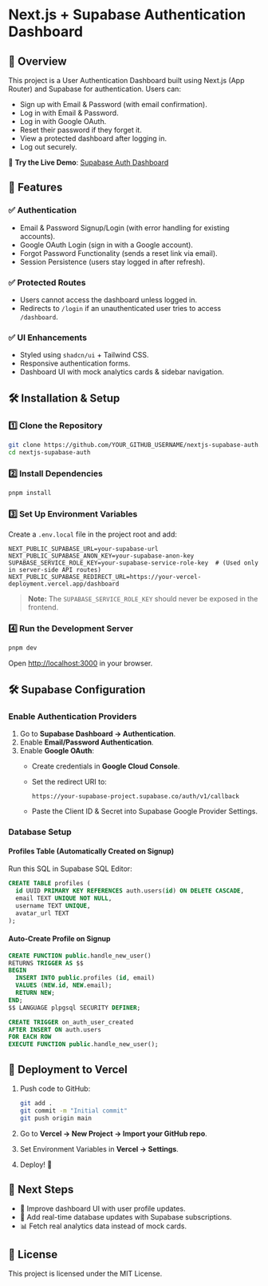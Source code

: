 # Next.js + Supabase Authentication Dashboard

## 📌 Overview

This project is a User Authentication Dashboard built using Next.js (App Router) and Supabase for authentication. Users can:

- Sign up with Email & Password (with email confirmation).
- Log in with Email & Password.
- Log in with Google OAuth.
- Reset their password if they forget it.
- View a protected dashboard after logging in.
- Log out securely.

🔗 **Try the Live Demo**: [Supabase Auth Dashboard](https://supabase-auth-dashboard-iota.vercel.app)


## 🚀 Features

### ✅ Authentication

- Email & Password Signup/Login (with error handling for existing accounts).
- Google OAuth Login (sign in with a Google account).
- Forgot Password Functionality (sends a reset link via email).
- Session Persistence (users stay logged in after refresh).

### ✅ Protected Routes

- Users cannot access the dashboard unless logged in.
- Redirects to `/login` if an unauthenticated user tries to access `/dashboard`.

### ✅ UI Enhancements

- Styled using `shadcn/ui` + Tailwind CSS.
- Responsive authentication forms.
- Dashboard UI with mock analytics cards & sidebar navigation.

## 🛠 Installation & Setup

### 1️⃣ Clone the Repository

```bash
git clone https://github.com/YOUR_GITHUB_USERNAME/nextjs-supabase-auth.git
cd nextjs-supabase-auth
```

### 2️⃣ Install Dependencies

```bash
pnpm install
```

### 3️⃣ Set Up Environment Variables

Create a `.env.local` file in the project root and add:

```env
NEXT_PUBLIC_SUPABASE_URL=your-supabase-url
NEXT_PUBLIC_SUPABASE_ANON_KEY=your-supabase-anon-key
SUPABASE_SERVICE_ROLE_KEY=your-supabase-service-role-key  # (Used only in server-side API routes)
NEXT_PUBLIC_SUPABASE_REDIRECT_URL=https://your-vercel-deployment.vercel.app/dashboard
```

> **Note:** The `SUPABASE_SERVICE_ROLE_KEY` should never be exposed in the frontend.

### 4️⃣ Run the Development Server

```bash
pnpm dev
```

Open [http://localhost:3000](http://localhost:3000) in your browser.

## 🛠 Supabase Configuration

### Enable Authentication Providers

1. Go to **Supabase Dashboard → Authentication**.
2. Enable **Email/Password Authentication**.
3. Enable **Google OAuth**:
    - Create credentials in **Google Cloud Console**.
    - Set the redirect URI to:

      ```
      https://your-supabase-project.supabase.co/auth/v1/callback
      ```

    - Paste the Client ID & Secret into Supabase Google Provider Settings.

### Database Setup

#### Profiles Table (Automatically Created on Signup)

Run this SQL in Supabase SQL Editor:

```sql
CREATE TABLE profiles (
  id UUID PRIMARY KEY REFERENCES auth.users(id) ON DELETE CASCADE,
  email TEXT UNIQUE NOT NULL,
  username TEXT UNIQUE,
  avatar_url TEXT
);
```

#### Auto-Create Profile on Signup

```sql
CREATE FUNCTION public.handle_new_user()
RETURNS TRIGGER AS $$
BEGIN
  INSERT INTO public.profiles (id, email)
  VALUES (NEW.id, NEW.email);
  RETURN NEW;
END;
$$ LANGUAGE plpgsql SECURITY DEFINER;

CREATE TRIGGER on_auth_user_created
AFTER INSERT ON auth.users
FOR EACH ROW
EXECUTE FUNCTION public.handle_new_user();
```

## 🚀 Deployment to Vercel

1. Push code to GitHub:

    ```bash
    git add .
    git commit -m "Initial commit"
    git push origin main
    ```

2. Go to **Vercel → New Project → Import your GitHub repo**.
3. Set Environment Variables in **Vercel → Settings**.
4. Deploy! 🚀

## 🎯 Next Steps

- 🎨 Improve dashboard UI with user profile updates.
- 🔄 Add real-time database updates with Supabase subscriptions.
- 📊 Fetch real analytics data instead of mock cards.

## 📄 License

This project is licensed under the MIT License.
